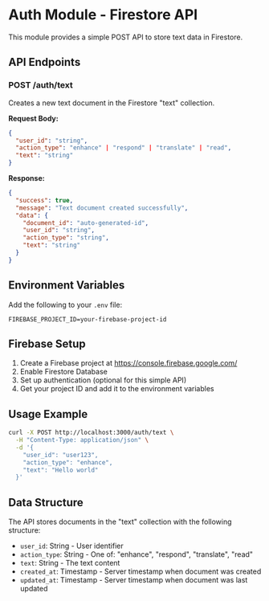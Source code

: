 # Auth Module - Firestore API

This module provides a simple POST API to store text data in Firestore.

## API Endpoints

### POST /auth/text

Creates a new text document in the Firestore "text" collection.

**Request Body:**
```json
{
  "user_id": "string",
  "action_type": "enhance" | "respond" | "translate" | "read",
  "text": "string"
}
```

**Response:**
```json
{
  "success": true,
  "message": "Text document created successfully",
  "data": {
    "document_id": "auto-generated-id",
    "user_id": "string",
    "action_type": "string",
    "text": "string"
  }
}
```

## Environment Variables

Add the following to your `.env` file:

```
FIREBASE_PROJECT_ID=your-firebase-project-id
```

## Firebase Setup

1. Create a Firebase project at https://console.firebase.google.com/
2. Enable Firestore Database
3. Set up authentication (optional for this simple API)
4. Get your project ID and add it to the environment variables

## Usage Example

```bash
curl -X POST http://localhost:3000/auth/text \
  -H "Content-Type: application/json" \
  -d '{
    "user_id": "user123",
    "action_type": "enhance",
    "text": "Hello world"
  }'
```

## Data Structure

The API stores documents in the "text" collection with the following structure:

- `user_id`: String - User identifier
- `action_type`: String - One of: "enhance", "respond", "translate", "read"
- `text`: String - The text content
- `created_at`: Timestamp - Server timestamp when document was created
- `updated_at`: Timestamp - Server timestamp when document was last updated 